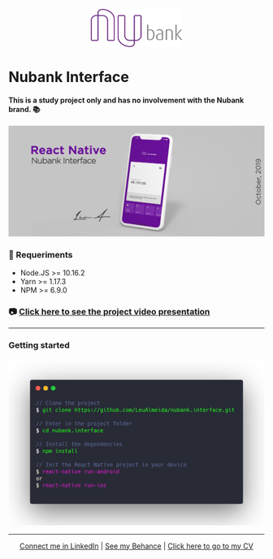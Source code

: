 <p align="center">
<img src="readme/logo-top.png" height="75" width="auto" />
</p>

# Nubank Interface<br/>

#### This is a study project only and has no involvement with the Nubank brand. :books:

<img src="readme/presentation.jpg" />

### :electric_plug: Requeriments

- Node.JS >= 10.16.2
- Yarn >= 1.17.3
- NPM >= 6.9.0

### :camera: <a href="https://www.linkedin.com/posts/leonardoalmeida99_reactjs-reactnative-bootcamp-activity-6589675755255447552-Fil8">Click here to see the project video presentation</a>

<hr />

### Getting started
<img src="readme/terminal.png" />

<hr/>

<p align="center">
<a href="http://linkedin.com/in/leonardoalmeida99">Connect me in LinkedIn</a> | <a href="http://behance.net/almeida99">See my Behance</a> | <a href="https://leunardo.dev">Click here to go to my CV</a>
</p>
